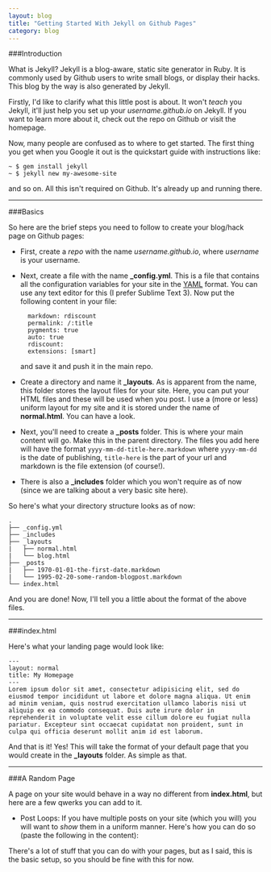 ```yaml
---
layout: blog
title: "Getting Started With Jekyll on Github Pages"
category: blog
---
```


###Introduction

What is Jekyll?
Jekyll is a blog-aware, static site generator in Ruby. It is commonly used by Github users to write small blogs, or display their hacks. This blog by the way is also generated by Jekyll.

Firstly, I'd like to clarify what this little post is about. It won't *teach* you Jekyll, it'll just help you set up your *username.github.io* on Jekyll. If you want to learn more about it, check out the repo on Github or visit the homepage.

Now, many people are confused as to where to get started. The first thing you get when you Google it out is the quickstart guide with instructions like:

	~ $ gem install jekyll
	~ $ jekyll new my-awesome-site

and so on. All this isn't required on Github. It's already up and running there.

---

###Basics

So here are the brief steps you need to follow to create your blog/hack page on Github pages:

* First, create a *repo* with the name *username.github.io*, where *username* is your username.
* Next, create a file with the name **_config.yml**. This is a file that contains all the configuration variables for your site in the [YAML](http://en.wikipedia.org/wiki/YAML) format. You can use any text editor for this (I prefer Sublime Text 3). Now put the following content in your file:

		markdown: rdiscount
		permalink: /:title
		pygments: true
		auto: true
		rdiscount:
		extensions: [smart]

	and save it and push it in the main repo.
* Create a directory and name it **_layouts**. As is apparent from the name, this folder stores the layout files for your site. Here, you can put your HTML files and these will be used when you post. I use a (more or less) uniform layout for my site and it is stored under the name of **normal.html**. You can have a look.
* Next, you'll need to create a **_posts** folder. This is where your main content will go. Make this in the parent directory. The files you add here will have the format `yyyy-mm-dd-title-here.markdown` where `yyyy-mm-dd` is the date of publishing, `title-here` is the part of your url and markdown is the file extension (of course!).
* There is also a **_includes** folder which you won't require as of now (since we are talking about a very basic site here).

So here's what your directory structure looks as of now:

	.
	├── _config.yml
	├── _includes
	├── _layouts
	|   ├── normal.html
	|   └── blog.html
	├── _posts
	|   ├── 1970-01-01-the-first-date.markdown
	|   └── 1995-02-20-some-random-blogpost.markdown
	└── index.html

And you are done! Now, I'll tell you a little about the format of the above files.

---

###index.html

Here's what your landing page would look like:

	---
	layout: normal
	title: My Homepage
	---
	Lorem ipsum dolor sit amet, consectetur adipisicing elit, sed do eiusmod tempor incididunt ut labore et dolore magna aliqua. Ut enim
	ad minim veniam, quis nostrud exercitation ullamco laboris nisi ut aliquip ex ea commodo consequat. Duis aute irure dolor in
	reprehenderit in voluptate velit esse cillum dolore eu fugiat nulla pariatur. Excepteur sint occaecat cupidatat non proident, sunt in
	culpa qui officia deserunt mollit anim id est laborum.

And that is it! Yes! This will take the format of your default page that you would create in the **_layouts** folder. As simple as that.

---

###A Random Page

A page on your site would behave in a way no different from **index.html**, but here are a few qwerks you can add to it.

* Post Loops: If you have multiple posts on your site (which you will) you will want to *show* them in a uniform manner. Here's how you can do so (paste the following in the content):

<!--pre>
{% for post in site.posts %}
    <h2>
      <a href="{{ post.url }}">{{ post.title }}</a>
    </h2>
{% endfor %}
</pre>

* Categories and Multiple Blogs: If you want more than one blogs on your site, add a *category:<categoryname>* to the attributes of your posts (the space in between the two `---`'s) and the following in your post loops:

```
{% if post.categories contains '<categoryname>' %}
  content
{% endif %}
```

	such that the net content looks like this:

```
{% for post in site.posts %}
{% if post.categories contains '<categoryname>' %}
    <h2>
      <a href="{{ post.url }}">{{ post.title }}</a>
    </h2>
{% endif %}
{% endfor %}
```
-->
There's a lot of stuff that you can do with your pages, but as I said, this is the basic setup, so you should be fine with this for now.
